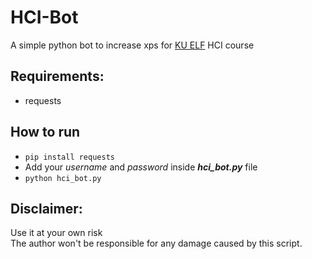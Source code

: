 
# HCI-Bot
A simple python bot to increase xps for [KU ELF](http://elf.ku.edu.np/course/view.php?id=14) HCI course

## Requirements:
 - requests
 
## How to run
- `pip install requests`
 - Add your *username* and *password* inside ***hci_bot.py*** file
- `python hci_bot.py`

## Disclaimer:
Use it at your own risk <br>
The author won't be responsible for any damage caused by this script.
